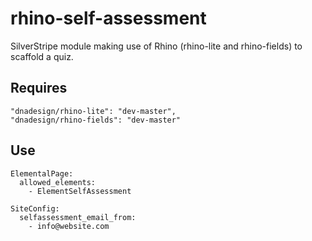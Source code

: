 rhino-self-assessment
======================

SilverStripe module making use of Rhino (rhino-lite and rhino-fields) to scaffold a quiz.

## Requires

	"dnadesign/rhino-lite": "dev-master",
	"dnadesign/rhino-fields": "dev-master"

## Use

	ElementalPage:
	  allowed_elements:
	    - ElementSelfAssessment
	    
	SiteConfig:
	  selfassessment_email_from:
		- info@website.com
